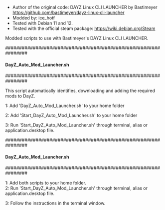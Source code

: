 - Author of the original code: DAYZ Linux CLI LAUNCHER by Bastimeyer https://github.com/bastimeyer/dayz-linux-cli-launcher
- Modded by: ice_hotf
- Tested with Debian 11 and 12.
- Tested with the official steam package: https://wiki.debian.org/Steam

Modded scripts to use with Bastimeyer's DAYZ Linux CLI LAUNCHER.


################################################################
####               DayZ_Auto_Mod_Launcher.sh                ####
################################################################

This script automatically identifies, downloading and adding the required mods to DayZ.

1: Add 'DayZ_Auto_Mod_Launcher.sh' to your home folder

2: Add 'Start_DayZ_Auto_Mod_Launcher.sh' to your home folder

3: Run 'Start_DayZ_Auto_Mod_Launcher.sh' through terminal, alias or application.desktop file.


################################################################
####               DayZ_Auto_Mod_Launcher.sh                ####
################################################################

  </td>
  <td>
    <p>1: Add both scripts to your home folder.<br />   
    2: Run 'Start_DayZ_Auto_Mod_Launcher.sh' through terminal, alias or application.desktop file.</p>
    3: Follow the instructions in the terminal window.</p>
  </td>
</tr>
